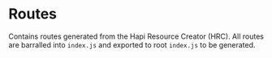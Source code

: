 # Routes
Contains routes generated from the Hapi Resource Creator (HRC). All routes are barralled into `index.js` and exported to root `index.js` to be generated.

